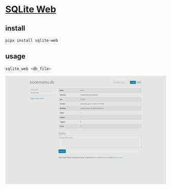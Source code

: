 # [SQLite Web](https://github.com/coleifer/sqlite-web)

## install

```sh
pipx install sqlite-web
```

## usage

```sh
sqlite_web <db_file>
```

![sqlite-web](/_image/optWeb/sqlite-web.png)
